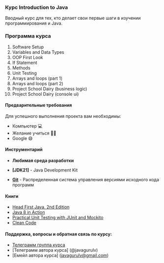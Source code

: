 ### Курс Introduction to Java

Вводный курс для тех, кто делает свои первые шаги в изучении
программирования и Java.

### Программа курса

1. Software Setup
2. Variables and Data Types
3. OOP First Look
4. If Statement
5. Methods
6. Unit Testing
7. Arrays and loops (part 1)
8. Arrays and loops (part 2)
9. Project School Dairy (business logic)
10. Project School Dairy (console ui)

#### Предварительные требования

Для успешного выполнения проекта вам необходимы:
* Компьютер 💻
* Желание учиться 👨‍🏫
* Google 😄

#### Инструментарий

* **Любимая среда разработки**

* **[JDK21]** - Java Development Kit    

* **[Git](https://git-scm.com/)** - Распределенная система управления версиями исходного кода программ

#### Книги

* [Head First Java, 2nd Edition](https://isbnsearch.org/isbn/9780596009205)
* [Java 8 in Action](https://isbnsearch.org/isbn/9781617291999)
* [Practical Unit Testing with JUnit and Mockito](https://isbnsearch.org/isbn/9788393489398)
* [Clean Code](https://isbnsearch.org/isbn/9780132350884)

#### Поддержка, вопросы и обратная связь по курсу:
* [Телеграмм группа курса](https://t.me/+YmrodVgEq88xYjU0)
* [Телеграмм автора курса] (@javagurulv)
* [Емейл автора курса] (javagurulv@gmail.com)
